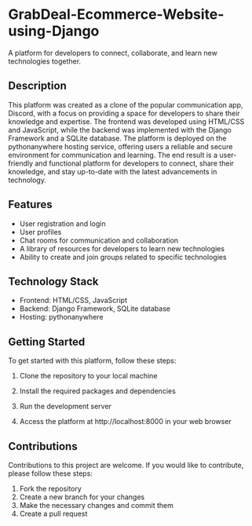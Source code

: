 # GrabDeal-Ecommerce-Website-using-Django

A platform for developers to connect, collaborate, and learn new technologies together.

## Description

This platform was created as a clone of the popular communication app, Discord, with a focus on providing a space for developers to share their knowledge and expertise. The frontend was developed using HTML/CSS and JavaScript, while the backend was implemented with the Django Framework and a SQLite database. The platform is deployed on the pythonanywhere hosting service, offering users a reliable and secure environment for communication and learning. The end result is a user-friendly and functional platform for developers to connect, share their knowledge, and stay up-to-date with the latest advancements in technology.

## Features

- User registration and login
- User profiles
- Chat rooms for communication and collaboration
- A library of resources for developers to learn new technologies
- Ability to create and join groups related to specific technologies

## Technology Stack

- Frontend: HTML/CSS, JavaScript
- Backend: Django Framework, SQLite database
- Hosting: pythonanywhere

## Getting Started

To get started with this platform, follow these steps:

1. Clone the repository to your local machine

2. Install the required packages and dependencies

3. Run the development server

4. Access the platform at http://localhost:8000 in your web browser

## Contributions

Contributions to this project are welcome. If you would like to contribute, please follow these steps:

1. Fork the repository
2. Create a new branch for your changes
3. Make the necessary changes and commit them
4. Create a pull request





